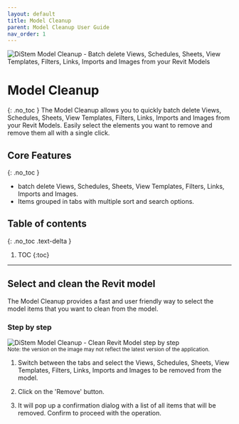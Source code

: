 ```yaml
---
layout: default
title: Model Cleanup
parent: Model Cleanup User Guide
nav_order: 1
---
```


![DiStem Model Cleanup - Batch delete Views, Schedules, Sheets, View Templates, Filters, Links, Imports and Images from your Revit Models](../../assets/images/ModelCleanup/Model-Cleanup-Ribbon-Icon_x150.png)  


# Model Cleanup
{: .no_toc }
The Model Cleanup allows you to quickly batch delete Views, Schedules, Sheets, View Templates, Filters, Links, Imports and Images from your Revit Models. Easily select the elements you want to remove and remove them all with a single click.

## Core Features
{: .no_toc }
- batch delete Views, Schedules, Sheets, View Templates, Filters, Links, Imports and Images.
- Items grouped in tabs with multiple sort and search options.

## Table of contents
{: .no_toc .text-delta }

1. TOC
{:toc}

---

## Select and clean the Revit model

The Model Cleanup provides a fast and user friendly way to select the model items that you want to clean from the model.

### Step by step 

![DiStem Model Cleanup - Clean Revit Model step by step](../../assets/images/ModelCleanup/ModelCleanup.gif)  
<sub>Note: the version on the image may not reflect the latest version of the application.</sub>


1. Switch between the tabs and select the Views, Schedules, Sheets, View Templates, Filters, Links, Imports and Images to be removed from the model.

2. Click on the 'Remove' button.

3. It will pop up a confirmation dialog with a list of all items that will be removed. Confirm to proceed with the operation.
